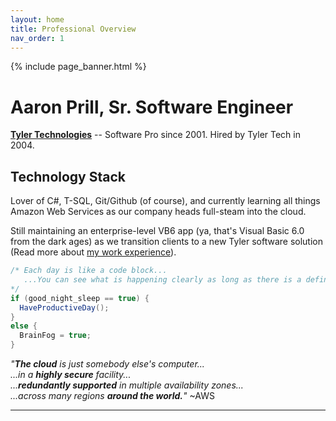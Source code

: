 ```yaml
---
layout: home
title: Professional Overview
nav_order: 1
---
```

{% include page_banner.html %}
# Aaron Prill, Sr. Software Engineer

**[Tyler Technologies](tylertech.com)** -- Software Pro since 2001. Hired by Tyler Tech in 2004.

## Technology Stack

Lover of C#, T-SQL, Git/Github (of course), and currently learning all things Amazon Web Services as our company heads full-steam into the cloud. 

Still maintaining an enterprise-level VB6 app (ya, that's Visual Basic 6.0 from the dark ages) as we transition clients to a new Tyler software solution (Read more about [my work experience](/work)).

```csharp
/* Each day is like a code block...
   ...You can see what is happening clearly as long as there is a definite beginning and a definite end.
*/
if (good_night_sleep == true) {
  HaveProductiveDay();
}
else {
  BrainFog = true;
}

```
_"**The cloud** is just somebody else's computer...<br> 
...in a **highly secure** facility...<br> 
   ...**redundantly supported** in multiple availability zones...<br> 
...across many regions **around the world.**"_ ~AWS

---

